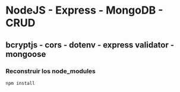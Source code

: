 # NodeJS - Express - MongoDB - CRUD

## bcryptjs - cors - dotenv - express validator - mongoose

### Reconstruir los node_modules

```
npm install
```